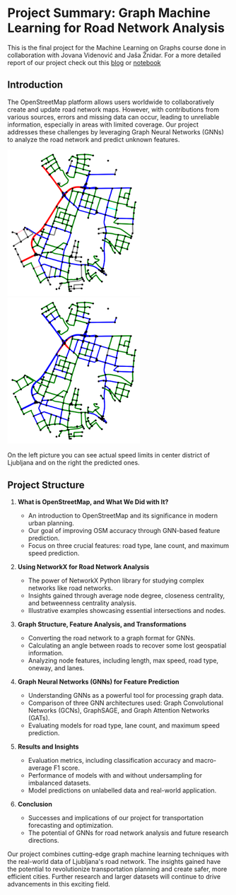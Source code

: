 # Project Summary: Graph Machine Learning for Road Network Analysis

This is the final project for the Machine Learning on Graphs course done in collaboration with Jovana Videnović and Jaša Žnidar. For a more detailed report of our project check out this [blog](https://medium.com/@jz6042/ac09a20294bf) or [notebook](https://github.com/gasperkreft/MLG_FinalProject/blob/main/ProjectMLG.ipynb)

## Introduction

The OpenStreetMap platform allows users worldwide to collaboratively create and update road network maps. However, with contributions from various sources, errors and missing data can occur, leading to unreliable information, especially in areas with limited coverage. Our project addresses these challenges by leveraging Graph Neural Networks (GNNs) to analyze the road network and predict unknown features.

<div>
  <img src="pictures/actual.png" width="300" />
  <img src="pictures/predicted_gat.png" width="300" />
</div>

On the left picture you can see actual speed limits in center district of Ljubljana and on the right the predicted ones.

## Project Structure

1. **What is OpenStreetMap, and What We Did with It?**
   - An introduction to OpenStreetMap and its significance in modern urban planning.
   - Our goal of improving OSM accuracy through GNN-based feature prediction.
   - Focus on three crucial features: road type, lane count, and maximum speed prediction.

2. **Using NetworkX for Road Network Analysis**
   - The power of NetworkX Python library for studying complex networks like road networks.
   - Insights gained through average node degree, closeness centrality, and betweenness centrality analysis.
   - Illustrative examples showcasing essential intersections and nodes.

3. **Graph Structure, Feature Analysis, and Transformations**
   - Converting the road network to a graph format for GNNs.
   - Calculating an angle between roads to recover some lost geospatial information.
   - Analyzing node features, including length, max speed, road type, oneway, and lanes.

4. **Graph Neural Networks (GNNs) for Feature Prediction**
   - Understanding GNNs as a powerful tool for processing graph data.
   - Comparison of three GNN architectures used: Graph Convolutional Networks (GCNs), GraphSAGE, and Graph Attention Networks (GATs).
   - Evaluating models for road type, lane count, and maximum speed prediction.

5. **Results and Insights**
   - Evaluation metrics, including classification accuracy and macro-average F1 score.
   - Performance of models with and without undersampling for imbalanced datasets.
   - Model predictions on unlabelled data and real-world application.

6. **Conclusion**
   - Successes and implications of our project for transportation forecasting and optimization.
   - The potential of GNNs for road network analysis and future research directions.


Our project combines cutting-edge graph machine learning techniques with the real-world data of Ljubljana's road network. The insights gained have the potential to revolutionize transportation planning and create safer, more efficient cities. Further research and larger datasets will continue to drive advancements in this exciting field.
